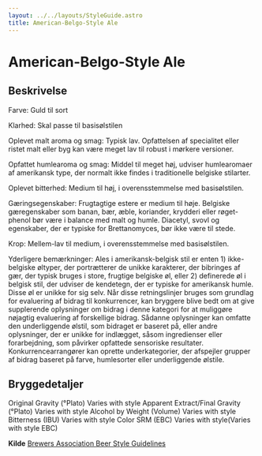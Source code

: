 ```yaml
---
layout: ../../layouts/StyleGuide.astro
title: American-Belgo-Style Ale
---
```

# American-Belgo-Style Ale

## Beskrivelse
Farve: Guld til sort

Klarhed: Skal passe til basisølstilen

Oplevet malt aroma og smag: Typisk lav. Opfattelsen af ​​specialitet eller ristet malt eller byg kan være meget lav til robust i mørkere versioner.

Opfattet humlearoma og smag: Middel til meget høj, udviser humlearomaer af amerikansk type, der normalt ikke findes i traditionelle belgiske stilarter.

Oplevet bitterhed: Medium til høj, i overensstemmelse med basisølstilen.

Gæringsegenskaber: Frugtagtige estere er medium til høje. Belgiske gæregenskaber som banan, bær, æble, koriander, krydderi eller røget-phenol bør være i balance med malt og humle. Diacetyl, svovl og egenskaber, der er typiske for Brettanomyces, bør ikke være til stede.

Krop: Mellem-lav til medium, i overensstemmelse med basisølstilen.

Yderligere bemærkninger: Ales i amerikansk-belgisk stil er enten 1) ikke-belgiske øltyper, der portrætterer de unikke karakterer, der bibringes af gær, der typisk bruges i store, frugtige belgiske øl, eller 2) definerede øl i belgisk stil, der udviser de kendetegn, der er typiske for amerikansk humle. Disse øl er unikke for sig selv.						Når disse retningslinjer bruges som grundlag for evaluering af bidrag til konkurrencer, kan bryggere blive bedt om at give supplerende oplysninger om bidrag i denne kategori for at muliggøre nøjagtig evaluering af forskellige bidrag. Sådanne oplysninger kan omfatte den underliggende ølstil, som bidraget er baseret på, eller andre oplysninger, der er unikke for indlægget, såsom ingredienser eller forarbejdning, som påvirker opfattede sensoriske resultater. Konkurrencearrangører kan oprette underkategorier, der afspejler grupper af bidrag baseret på farve, humlesorter eller underliggende ølstile.




## Bryggedetaljer
Original Gravity (°Plato) Varies with style 
Apparent Extract/Final Gravity (°Plato) Varies with style 
Alcohol by Weight (Volume) Varies with style 
Bitterness (IBU) Varies with style
Color SRM (EBC) Varies with style(Varies with style EBC)					



**Kilde**
[Brewers Association Beer Style Guidelines](https://www.brewersassociation.org/)
